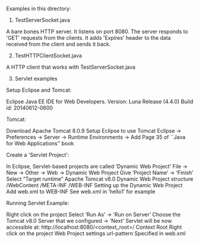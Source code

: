 Examples in this directory:

1) TestServerSocket.java

A bare bones HTTP server. It listens on port 8080.
The server responds to 'GET' requests from the clients. It adds 'Expires' header
to the data received from the client and sends it back.


2) TestHTTPClientSocket.java

A HTTP client that works with TestServerSocket.java


3) Servlet examples

Setup Eclipse and Tomcat:

Eclipse Java EE IDE for Web Developers.
Version: Luna Release (4.4.0)
Build id: 20140612-0600

Tomcat:

Download Apache Tomcat 8.0.9
Setup Eclipse to use Tomcat
Eclipse -> Preferences -> Server -> Runtime Environments -> Add
Page 35 of ``Java for Web Applications’’ book


Create a 'Servlet Project':

In Eclipse, Servlet-based projects are called ‘Dynamic Web Project’
File -> New -> Other -> Web -> Dynamic Web Project
Give ‘Project Name’ -> ‘Finish’
Select “Target runtime”
Apache Tomcat v8.0
Dynamic Web Project structure
  /WebContent
         /META-INF
         /WEB-INF
Setting up the Dynamic Web Project
Add web.xml to WEB-INF
See web.xml in ‘hello1’ for example


Running Servlet Example:


Right click on the project
Select ‘Run As’ -> ‘Run on Server’
Choose the Tomcat v8.0 Server that we configured -> ‘Next’
Servlet will be now accessible at:
http://localhost:8080/<context_root>/<url-pattern>
Context Root
Right click on the project
Web Project settings
url-pattern
Specified in web.xml


